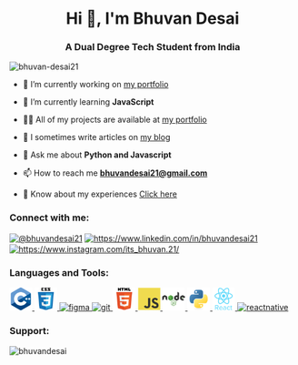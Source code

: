 <h1 align="center">Hi 👋, I'm Bhuvan Desai</h1>
<h3 align="center">A Dual Degree Tech Student from India</h3>

<p align="left"> <img src="https://komarev.com/ghpvc/?username=bhuvan-desai21&label=Profile%20views&color=0e75b6&style=flat" alt="bhuvan-desai21" /> </p>

- 🔭 I’m currently working on [my portfolio](https://my-portfolio-chi-three-40.vercel.app/)

- 🌱 I’m currently learning **JavaScript**

- 👨‍💻 All of my projects are available at [my portfolio](https://my-portfolio-chi-three-40.vercel.app/)

- 📝 I sometimes write articles on [my blog](https://my-portfolio-chi-three-40.vercel.app/blog)

- 💬 Ask me about **Python and Javascript**

- 📫 How to reach me **bhuvandesai21@gmail.com**

- 📄 Know about my experiences [Click here](https://my-portfolio-chi-three-40.vercel.app/about)


<h3 align="left">Connect with me:</h3>
<p align="left">
<a href="https://dev.to/@bhuvandesai21" target="blank"><img align="center" src="https://raw.githubusercontent.com/rahuldkjain/github-profile-readme-generator/master/src/images/icons/Social/devto.svg" alt="@bhuvandesai21" height="30" width="40" /></a>
<a href="https://linkedin.com/in/https://www.linkedin.com/in/bhuvandesai21" target="blank"><img align="center" src="https://raw.githubusercontent.com/rahuldkjain/github-profile-readme-generator/master/src/images/icons/Social/linked-in-alt.svg" alt="https://www.linkedin.com/in/bhuvandesai21" height="30" width="40" /></a>
<a href="https://instagram.com/https://www.instagram.com/its_bhuvan.21/" target="blank"><img align="center" src="https://raw.githubusercontent.com/rahuldkjain/github-profile-readme-generator/master/src/images/icons/Social/instagram.svg" alt="https://www.instagram.com/its_bhuvan.21/" height="30" width="40" /></a>
</p>

<h3 align="left">Languages and Tools:</h3>
<p align="left"> <a href="https://www.w3schools.com/cpp/" target="_blank" rel="noreferrer"> <img src="https://raw.githubusercontent.com/devicons/devicon/master/icons/cplusplus/cplusplus-original.svg" alt="cplusplus" width="40" height="40"/> </a> <a href="https://www.w3schools.com/css/" target="_blank" rel="noreferrer"> <img src="https://raw.githubusercontent.com/devicons/devicon/master/icons/css3/css3-original-wordmark.svg" alt="css3" width="40" height="40"/> </a> <a href="https://www.figma.com/" target="_blank" rel="noreferrer"> <img src="https://www.vectorlogo.zone/logos/figma/figma-icon.svg" alt="figma" width="40" height="40"/> </a> <a href="https://git-scm.com/" target="_blank" rel="noreferrer"> <img src="https://www.vectorlogo.zone/logos/git-scm/git-scm-icon.svg" alt="git" width="40" height="40"/> </a> <a href="https://www.w3.org/html/" target="_blank" rel="noreferrer"> <img src="https://raw.githubusercontent.com/devicons/devicon/master/icons/html5/html5-original-wordmark.svg" alt="html5" width="40" height="40"/> </a> <a href="https://developer.mozilla.org/en-US/docs/Web/JavaScript" target="_blank" rel="noreferrer"> <img src="https://raw.githubusercontent.com/devicons/devicon/master/icons/javascript/javascript-original.svg" alt="javascript" width="40" height="40"/> </a> <a href="https://nodejs.org" target="_blank" rel="noreferrer"> <img src="https://raw.githubusercontent.com/devicons/devicon/master/icons/nodejs/nodejs-original-wordmark.svg" alt="nodejs" width="40" height="40"/> </a> <a href="https://www.python.org" target="_blank" rel="noreferrer"> <img src="https://raw.githubusercontent.com/devicons/devicon/master/icons/python/python-original.svg" alt="python" width="40" height="40"/> </a> <a href="https://reactjs.org/" target="_blank" rel="noreferrer"> <img src="https://raw.githubusercontent.com/devicons/devicon/master/icons/react/react-original-wordmark.svg" alt="react" width="40" height="40"/> </a> <a href="https://reactnative.dev/" target="_blank" rel="noreferrer"> <img src="https://reactnative.dev/img/header_logo.svg" alt="reactnative" width="40" height="40"/> </a> </p>

<h3 align="left">Support:</h3>
<p><a href="https://www.buymeacoffee.com/bhuvandesai"> <img align="left" src="https://cdn.buymeacoffee.com/buttons/v2/default-yellow.png" height="50" width="210" alt="bhuvandesai" /></a></p><br><br>
